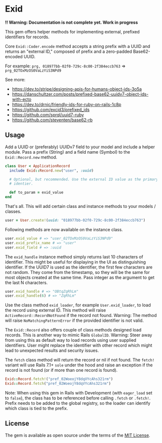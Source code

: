 # Exid

**!! Warning: Documentation is not complete yet. Work in progress**

This gem offers helper methods for implementing external, prefixed
identifiers for records. 

Core `Exid::Coder.encode` method accepts a string prefix with a UUID and 
returns an "external ID," composed of prefix and a zero-padded 
Base62-encoded UUID.

For example: `prg, 018977bb-02f0-729c-8c00-2f384eccb763` => `prg_02TOxMzOS0VaLzYiS3NPd9`

See more:
  - https://dev.to/stripe/designing-apis-for-humans-object-ids-3o5a
  - https://danschultzer.com/posts/prefixed-base62-uuidv7-object-ids-with-ecto
  - https://dev.to/drnic/friendly-ids-for-ruby-on-rails-1c8p
  - https://github.com/excid3/prefixed_ids
  - https://github.com/sprql/uuid7-ruby
  - https://github.com/steventen/base62-rb

## Usage

Add a UUID or (preferably) UUIDv7 field to your model and include a helper module. Pass a
prefix (String) and a field name (Symbol) to the `Exid::Record.new` method.

```ruby
class User < ApplicationRecord
  include Exid::Record.new("user", :uuid)

  # Optional, but recommended. Use the external ID value as the primary object
  # identier.

  def to_param = exid_value
end
```
That's all. This will add certain class and instance methods to your models / classes.

```ruby
user = User.create!(uuid: "018977bb-02f0-729c-8c00-2f384eccb763")
```
Following methods are now available on the instance class.

```ruby
user.exid_value # => "user_02TOxMzOS0VaLzYiS3NPd9"
user.exid_prefix_name # => "user"
user.exid_field # => :uuid
```

The `exid_handle` instance method simply returns last 10 characters of
identifier. This might be useful for displaying in the UI as distinguishing
identifier.  If the UUID7 is used as the identifier, the first few characters
are not random. They come from the timestamp, so they will be the same for most
objects created at the same time. Pass integer as the argument to get the last
N characters.

```ruby
user.exid_handle # => "OBtqZqRhLm"
user.exid_handle(6) # => "ZqRhLm"
```

Use the class method `exid_loader`, for example `User.exid_loader`, to load the record
using external ID. This method will raise `ActiveRecord::RecordNotFound` if the record
not found. Warning: The method will raise `NoMatchingPatternError` if the provided
identifier is not valid.

The `Exid::Record` also offers couple of class methods designed load
records. This is another way to mimic Rails `GlobalID`. Warning: Steer
away from using this as default way to load records using user supplied
identifiers. User might replace the identifier with other record which might
lead to unexpected results and security issues.

The `fetch` class method will return the record or nil if not found. The
`fetch!` variant will use Rails 7.1+ `sole` under the hood and raise an
exception if the record is not found (or if more than one record is found).

```ruby
Exid::Record.fetch!("pref_02WoeojY8dqVYcAhs321rm")
Exid::Record.fetch("pref_02WoeojY8dqVYcAhs321rm")
```

Note: When using this gem in Rails with Development (with `eager_load` set to `false`), the
class has to be referenced before calling `.fetch` or `.fetch!`. Prefix needs to be
added to the global registry, so the loader can identify which class is tied to
the prefix.

## License

The gem is available as open source under the terms of the [MIT License](https://opensource.org/licenses/MIT).
